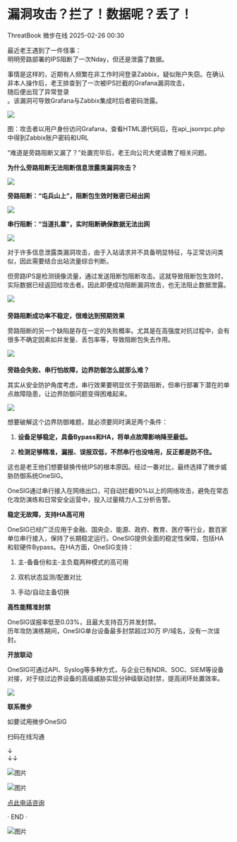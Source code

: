 #  漏洞攻击？拦了！数据呢？丢了！   
ThreatBook  微步在线   2025-02-26 00:30  
  
最近老王遇到了一件怪事：  
明明旁路部署的IPS阻断了一次Nday，但还是泄露了数据。  
  
事情是这样的，近期有人频繁在非工作时间登录Zabbix，疑似账户失窃。在确认非本人操作后，老王排查到了一次被IPS拦截的Grafana漏洞攻击，  
随后便出现了异常登录  
。该漏洞可导致Grafana与Zabbix集成时后者密码泄露。  
  
![](https://mmbiz.qpic.cn/mmbiz_jpg/Yv6ic9zgr5hRggYA1T9umIIv6IyUSfNO4MzhEgXxQibpQm7J3aXARBSR4gNIlYSGNWupZAglaXpd96MD1G7EhtUg/640?wx_fmt=jpeg&from=appmsg "")  
  
图：攻击者以用户身份访问Grafana，查看HTML源代码后，在api_jsonrpc.php中得到Zabbix账户密码和URL  
  
“难道是旁路阻断又漏了？”处置完毕后，老王向公司大佬请教了相关问题。  
  
  
**为什么旁路阻断无法阻断信息泄露类漏洞攻击？**  
  
![](https://mmbiz.qpic.cn/mmbiz_png/Yv6ic9zgr5hRggYA1T9umIIv6IyUSfNO4icFVLzZraeSGiatDUkUnRd8SVBpG16yicGdwgnMiasyIqTBOfbLicZtr36g/640?wx_fmt=png&from=appmsg "")  
  
**旁路阻断：“屯兵山上”，阻断包生效时账密已经出网**  
  
![](https://mmbiz.qpic.cn/mmbiz_jpg/Yv6ic9zgr5hRggYA1T9umIIv6IyUSfNO4NzA8ZsUOxzqsFOpLfw39Eviadnln0qbIKRPnLUNS5EiaZ7gp6mzXfniaQ/640?wx_fmt=jpeg&from=appmsg "")  
  
**串行阻断：“当道扎寨”，实时阻断确保数据无法出网**  
  
![](https://mmbiz.qpic.cn/mmbiz_jpg/Yv6ic9zgr5hRggYA1T9umIIv6IyUSfNO4uqtXj4opKV5Dib15Lib8RKw47xfcjb4biazcHZw8kaOT77mpqBfRfupMw/640?wx_fmt=jpeg&from=appmsg "")  
  
对于许多信息泄露类漏洞攻击，由于入站请求并不具备明显特征，与正常访问类似，因此需要结合出站流量综合判断。  
  
但旁路IPS是检测镜像流量，通过发送阻断包阻断攻击。这就导致阻断包生效时，实际数据已经返回给攻击者。因此即便成功阻断漏洞攻击，也无法阻止数据泄露。  
  
![](https://mmbiz.qpic.cn/mmbiz_png/Yv6ic9zgr5hRggYA1T9umIIv6IyUSfNO4HEsJU2mSJvByl1KcxIpicb8LrnjbolZAl2Tv4UUYMCHdBwH6EsPm79w/640?wx_fmt=png&from=appmsg "")  
####   
  
**旁路阻断成功率不稳定，很难达到预期效果**  
  
旁路阻断的另一个缺陷是存在一定的失败概率。尤其是在高强度对抗过程中，会有很多不确定因素如并发量、丢包率等，导致阻断包失去作用。  
  
![](https://mmbiz.qpic.cn/mmbiz_png/Yv6ic9zgr5hRggYA1T9umIIv6IyUSfNO4SaefN8Jm9qjbFAUXMAZIRAUrhaJDkVribHkcycjqpcowYudMWVd9ZaA/640?wx_fmt=png&from=appmsg "")  
####   
  
**旁路会失败、串行怕故障，边界防御怎么就那么难？**  
  
其实从安全防护角度考虑，串行效果要明显优于旁路阻断，但串行部署下潜在的单点故障隐患，让边界防御问题变得困难起来。  
  
![](https://mmbiz.qpic.cn/mmbiz_png/Yv6ic9zgr5hRggYA1T9umIIv6IyUSfNO45L2d5HBniasC1kGuLmOar98yBVibiatOKicBwHDV5lhKhJZ0EWkIBpsiciag/640?wx_fmt=png&from=appmsg "")  
  
想要破解这个边界防御难题，就必须要同时满足两个条件：  
  
1. **设备足够稳定，具备Bypass和HA，将单点故障影响降至最低。**  
  
1. **检测足够精准，漏报、误报双低，不然串行也没啥用，反正都是防不住。**  
  
这也是老王他们想要替换传统IPS的根本原因。经过一番对比，最终选择了微步威胁防御系统OneSIG。  
  
OneSIG通过串行接入在网络出口，可自动拦截90%以上的网络攻击，避免在常态化攻防演练和日常安全运营中，投入过量精力人工分析告警。  
  
  
**稳定无故障，支持HA高可用**  
  
OneSIG已经广泛应用于金融、国央企、能源、政府、教育、医疗等行业，数百家单位串行接入，保持了长期稳定运行。OneSIG提供全面的稳定性保障，包括HA和软硬件Bypass。在HA方面，OneSIG支持：  
1. 主-备备份和主-主负载两种模式的高可用  
  
1. 双机状态监测/配置对比  
  
1. 手动/自动主备切换  
  
  
**高性能精准封禁**  
  
OneSIG误报率低至0.03%，且最大支持百万并发封禁。  
历年攻防演练期间，OneSIG单台设备最多封禁超过30万 IP/域名，没有一次误封。  
  
  
  
**开放联动**  
  
OneSIG可通过API、Syslog等多种方式，与企业已有NDR、SOC、SIEM等设备对接，对于绕过边界设备的高级威胁实现分钟级联动封禁，提高闭环处置效率。  
  
![](https://mmbiz.qpic.cn/mmbiz_png/Yv6ic9zgr5hRggYA1T9umIIv6IyUSfNO4Pribl8icRLglSOnyBdr9aqqYDKZyYBLMwKUxdZWk0wV49NdLLjEDASeg/640?wx_fmt=png&from=appmsg "")  
  
  
  
**联系微步**  
  
  
如要试用微步OneSIG  
  
扫码在线沟通  
  
↓  
↓↓  
  
![图片](https://mmbiz.qpic.cn/mmbiz_png/Yv6ic9zgr5hQl5bZ5Mx6PTAQg6tGLiciarvXajTdDnQiacxmwJFZ0D3ictBOmuYyRk99bibwZV49wbap77LibGQHdQPtA/640?wx_fmt=other&wxfrom=5&wx_lazy=1&wx_co=1&tp=webp "")  
  
![图片](https://mmbiz.qpic.cn/mmbiz_png/Yv6ic9zgr5hTIdM9koHZFkrtYe5WU5rHxSDicbiaNFjEBAs1rojKGviaJGjOGd9KwKzN4aSpnNZDA5UWpY2E0JAnNg/640?wx_fmt=other&wxfrom=5&wx_lazy=1&wx_co=1&tp=webp "")  
  
[点此电话咨询]()  
  
  
  
  
· END ·  
  
  
  
  
![图片](https://mmbiz.qpic.cn/mmbiz_png/Yv6ic9zgr5hSA5A4iaspRVClFku4KVwkOUriclTaohLibE2oQKMTrQ8hvSFFHevq88eibd7mstuZbeNLm5U1tPJT3xQ/640?wx_fmt=other&from=appmsg&wxfrom=5&wx_lazy=1&wx_co=1&tp=webp "")  
  
